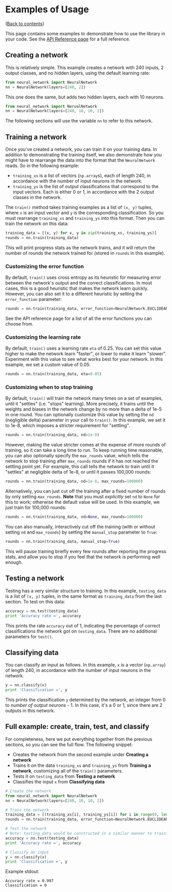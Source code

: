 # Examples of Usage
([Back to contents](README.md))

This page contains some examples to demonstrate how to use the library in your code. See the [API Reference page](API.md) for a full reference.


## Creating a network
This is relatively simple. This example creates a network with 240 inputs, 2 output classes, and no hidden layers, using the default learning rate:

```python
from neural_network import NeuralNetwork
nn = NeuralNetwork(layers=[240, 2])
```

This one does the same, but adds two hidden layers, each with 10 neurons.

```python
from neural_network import NerualNetwork
nn = NeuralNetwork(layers=[240, 10, 10, 2])
```

The following sections will use the variable `nn` to refer to this network.


## Training a network
Once you've created a network, you can train it on your training data. In addition to demonstrating the training itself, we also demonstrate how you might have to rearrange the data into the format that the `NeuralNetwork` reads. So in the following example:

- `training_xs` is a list of vectors (`np.array`s), each of length 240, in accordance with the number of input neurons in the network.
- `training_ys` is the list of output classifications that correspond to the input vectors. Each is either 0 or 1, in accordance with the 2 output classes in the network.

The `train()` method takes training examples as a list of `(x, y)` tuples, where `x` is an input vector and `y` is the corresponding classification. So you must rearrange `training_xs` and `training_ys` into this format. Then you can train the network on this data:

```python
training_data = [(x, y) for x, y in zip(training_xs, training_ys)]
rounds = nn.train(training_data)
```

This will print progress stats as the network trains, and it will return the number of rounds the network trained for (stored in `rounds` in this example).

### Customizing the error function
By default, `train()` uses cross entropy as its heuristic for measuring error between the network's output and the correct classifications. In most cases, this is a good heuristic that makes the network learn quickly. However, you can also set it to a different heuristic by setting the `error_function` parameter:

```python
rounds = nn.train(training_data, error_function=NeuralNetwork.EUCLIDEAN_DISTANCE)
```

See the API reference page for a list of all the error functions you can choose from.

### Customizing the learning rate
By default, `train()` uses a learning rate `eta` of 0.25. You can set this value higher to make the network learn "faster", or lower to make it learn "slower". Experiment with this value to see what works best for your network. In this example, we set a custom value of 0.05:

```python
rounds = nn.train(training_data, eta=0.05)
```

### Customizing when to stop training
By default, `train()` will train the network many times on a set of examples, until it "settles" (i.e. "stops" learning). More precisely, it trains until the weights and biases in the network change by no more than a delta of 1e-5 in one round. You can optionally customize this value by setting the `nd` (negligible delta) parameter in your call to `train()`. In this example, we set it to 1e-8, which imposes a stricter requirement for "settling".

```python
rounds = nn.train(training_data, nd=1e-8)
```

However, making the value stricter comes at the expense of more rounds of training, so it can take a long time to run. To keep running time reasonable, you can also optionally specify the `max_rounds` value, which tells the network to stop training after `max_rounds` rounds if it has not reached the settling point yet. For example, this call tells the network to train until it "settles" at negligible delta of 1e-8, or until it passes 100,000 rounds:

```python
rounds = nn.train(training_data, nd=1e-8, max_rounds=100000)
```

Alternatively, you can just cut off the training after a fixed number of rounds by only setting `max_rounds`. **Note** that you must *explicitly* set `nd` to `None` for this to work; otherwise the default value will be used. In this example, we just train for 100,000 rounds:

```python
rounds = nn.train(training_data, nd=None, max_rounds=100000)
```

You can also manually, interactively cut off the training (with or without setting `nd` and `max_rounds`) by setting the `manual_stop` parameter to `True`:

```python
rounds = nn.train(training_data, manual_stop=True)
```

This will pause training briefly every few rounds after reporting the progress stats, and allow you to stop if you feel that the network is performing well enough.

## Testing a network
Testing has a very similar structure to training. In this example, `testing_data` is a list of `(x, y)` tuples, in the same format as `training_data` from the last section. To test on this data:

```python
accuracy = nn.test(testing_data)
print 'Accuracy rate =', accuracy
```
This prints the rate `accuracy` out of 1, indicating the percentage of correct classifications the network got on `testing_data`. There are no additional parameters for `test()`.


## Classifying data
You can classify an input as follows. In this example, `x` is a vector (`np.array`) of length 240, in accordance with the number of input neurons in the network.

```python
y = nn.classify(x)
print 'Classification =', y
```
This prints the classification `y` determined by the network, an integer from 0 to *number of output neurons* - 1. In this case, it's a 0 or 1, since there are 2 outputs in this network.


## Full example: create, train, test, and classify
For completeness, here we put everything together from the previous sections, so you can see the full flow. The following snippet:

- Creates the network from the second example under **Creating a network**
- Trains it on the data `training_xs` and `training_ys` from **Training a network**, customizing all of the `train()` parameters.
- Tests it on `testing_data` from **Testing a network**
- Classifies the input `x` from **Classifying data**

```python
# Create the network
from neural_network import NeuralNetwork
nn = NeuralNetwork(layers=[240, 10, 10, 2])

# Train the network
training_data = [(training_xs[i], training_ys[i]) for i in range(0, len(training_xs))]
rounds = nn.train(training_data, error_function=NeuralNetwork.EUCLIDEAN_DISTANCE, eta=0.05, nd=1e-8, max_rounds=100000)

# Test the network
# Note: testing_data would be constructed in a similar manner to training_data
accuracy = nn.test(testing_data)
print 'Accuracy rate =', accuracy

# Classify an input
y = nn.classify(x)
print 'Classification =', y
```

Example stdout:

```
Accuracy rate = 0.997
Classification = 0
```
